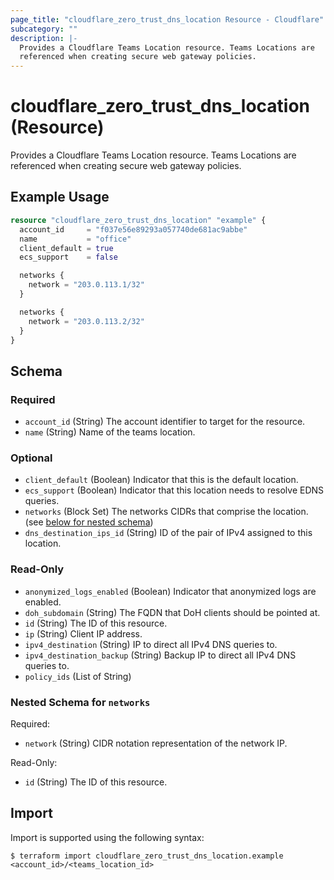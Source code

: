 ```yaml
---
page_title: "cloudflare_zero_trust_dns_location Resource - Cloudflare"
subcategory: ""
description: |-
  Provides a Cloudflare Teams Location resource. Teams Locations are
  referenced when creating secure web gateway policies.
---
```


# cloudflare_zero_trust_dns_location (Resource)

Provides a Cloudflare Teams Location resource. Teams Locations are
referenced when creating secure web gateway policies.

## Example Usage

```terraform
resource "cloudflare_zero_trust_dns_location" "example" {
  account_id     = "f037e56e89293a057740de681ac9abbe"
  name           = "office"
  client_default = true
  ecs_support    = false

  networks {
    network = "203.0.113.1/32"
  }

  networks {
    network = "203.0.113.2/32"
  }
}
```
<!-- schema generated by tfplugindocs -->
## Schema

### Required

- `account_id` (String) The account identifier to target for the resource.
- `name` (String) Name of the teams location.

### Optional

- `client_default` (Boolean) Indicator that this is the default location.
- `ecs_support` (Boolean) Indicator that this location needs to resolve EDNS queries.
- `networks` (Block Set) The networks CIDRs that comprise the location. (see [below for nested schema](#nestedblock--networks))
- `dns_destination_ips_id` (String) ID of the pair of IPv4 assigned to this location.

### Read-Only

- `anonymized_logs_enabled` (Boolean) Indicator that anonymized logs are enabled.
- `doh_subdomain` (String) The FQDN that DoH clients should be pointed at.
- `id` (String) The ID of this resource.
- `ip` (String) Client IP address.
- `ipv4_destination` (String) IP to direct all IPv4 DNS queries to.
- `ipv4_destination_backup` (String) Backup IP to direct all IPv4 DNS queries to.
- `policy_ids` (List of String)

<a id="nestedblock--networks"></a>
### Nested Schema for `networks`

Required:

- `network` (String) CIDR notation representation of the network IP.

Read-Only:

- `id` (String) The ID of this resource.

## Import

Import is supported using the following syntax:

```shell
$ terraform import cloudflare_zero_trust_dns_location.example <account_id>/<teams_location_id>
```
